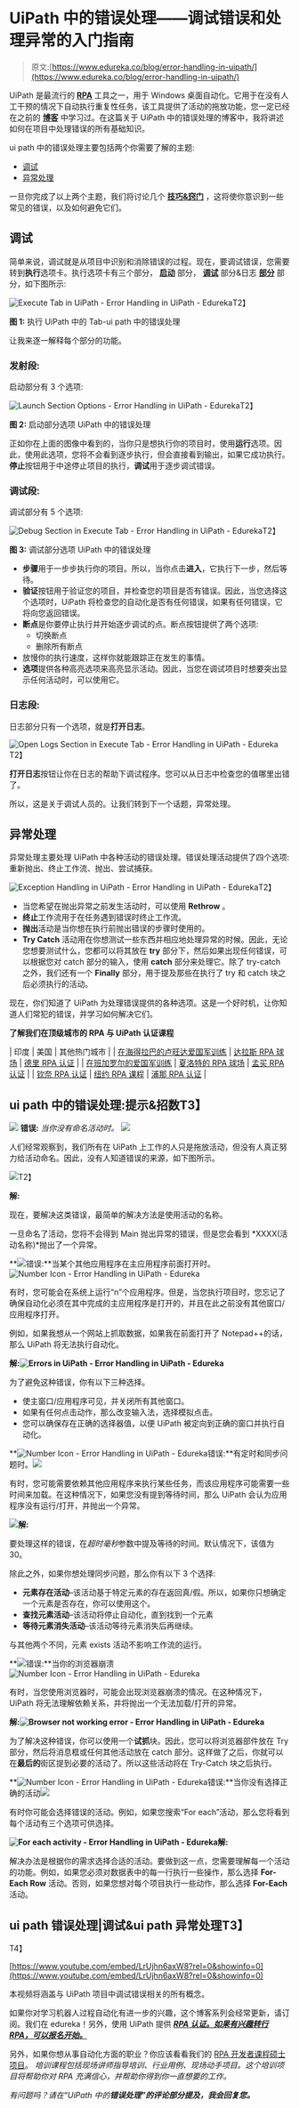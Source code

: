 # UiPath 中的错误处理——调试错误和处理异常的入门指南

> 原文:[https://www.edureka.co/blog/error-handling-in-uipath/](https://www.edureka.co/blog/error-handling-in-uipath/)

UiPath 是最流行的 **[RPA](https://www.edureka.co/blog/rpa-tutorial/)** 工具之一，用于 Windows 桌面自动化。它用于在没有人工干预的情况下自动执行重复性任务，该工具提供了活动的拖放功能，您一定已经在之前的 **[博客](https://www.edureka.co/blog/uipath-tutorial/)** 中学习过。在这篇关于 UiPath 中的错误处理的博客中，我将讲述如何在项目中处理错误的所有基础知识。

ui path 中的错误处理主要包括两个你需要了解的主题:

*   [调试](#Debugging)
*   [异常处理](#Exception%20Handling)

一旦你完成了以上两个主题，我们将讨论几个 [**技巧&窍门**](#tipsandtricks) ，这将使你意识到一些常见的错误，以及如何避免它们。

## **调试**

简单来说，调试就是从项目中识别和消除错误的过程。现在，要调试错误，您需要转到**执行**选项卡。执行选项卡有三个部分， [**启动**](#Launch) 部分， [**调试**](#Debug) 部分&日志 [**部分**](#Logs) 部分，如下图所示:

![Execute Tab in UiPath - Error Handling in UiPath - Edureka](../Images/bd58e76794a79d70aa4a5d248dcfaf5c.png)T2】

**图 1:** 执行 UiPath 中的 Tab-ui path 中的错误处理

让我来逐一解释每个部分的功能。

### **发射段:**

启动部分有 3 个选项:

![Launch Section Options - Error Handling in UiPath - Edureka](../Images/64f61ebbede46b8d04e8124b0ead3661.png)T2】

**图 2:** 启动部分选项 UiPath 中的错误处理

正如你在上面的图像中看到的，当你只是想执行你的项目时，使用**运行**选项。因此，使用此选项，您将不会看到逐步执行，但会直接看到输出，如果它成功执行。**停止**按钮用于中途停止项目的执行，**调试**用于逐步调试错误。

### **调试段:**

调试部分有 5 个选项:

![Debug Section in Execute Tab - Error Handling in UiPath - Edureka](../Images/b88e03225e1b82d444801df1bafd36a0.png)T2】

**图 3:** 调试部分选项 UiPath 中的错误处理

*   **步骤**用于一步步执行你的项目。所以，当你点击**进入**，它执行下一步，然后等待。
*   **验证**按钮用于验证您的项目，并检查您的项目是否有错误。因此，当您选择这个选项时，UiPath 将检查您的自动化是否有任何错误，如果有任何错误，它将向您返回错误。
*   **断点**是你要停止执行并开始逐步调试的点。断点按钮提供了两个选项:
    *   切换断点
    *   删除所有断点
*   放慢你的执行速度，这样你就能跟踪正在发生的事情。
*   **选项**提供各种高亮选项来高亮显示活动。因此，当您在调试项目时想要突出显示任何活动时，可以使用它。

### **日志段:**

日志部分只有一个选项，就是**打开日志**。

![Open Logs Section in Execute Tab - Error Handling in UiPath - Edureka](../Images/106501adbd7ea2cf21bdbcfc4dccfe62.png)T2】

**打开日志**按钮让你在日志的帮助下调试程序。您可以从日志中检查您的值哪里出错了。

所以，这是关于调试人员的。让我们转到下一个话题，异常处理。

## **异常处理**

异常处理主要处理 UiPath 中各种活动的错误处理。错误处理活动提供了四个选项:重新抛出、终止工作流、抛出、尝试捕获。

![Exception Handling in UiPath - Error Handling in UiPath - Edureka](../Images/459d1117e50efde850b9b9cf40b470c7.png)T2】

*   当您希望在抛出异常之前发生活动时，可以使用 **Rethrow** 。
*   **终止**工作流用于在任务遇到错误时终止工作流。
*   **抛出**活动是当你想在执行前抛出错误的步骤时使用的。
*   **Try Catch** 活动用在你想测试一些东西并相应地处理异常的时候。因此，无论您想要测试什么，您都可以将其放在 **try** 部分下，然后如果出现任何错误，可以根据您对 catch 部分的输入，使用 **catch** 部分来处理它。除了 try-catch 之外，我们还有一个 **Finally** 部分，用于提及那些在执行了 try 和 catch 块之后必须执行的活动。

现在，你们知道了 UiPath 为处理错误提供的各种选项。这是一个好时机，让你知道人们常犯的错误，并学习如何解决它们。

**了解我们在顶级城市的 RPA 与 UiPath 认证课程**

| 印度 | 美国 | 其他热门城市 |
| [在海得拉巴的卢旺达爱国军训练](https://www.edureka.co/robotic-process-automation-training-hyderabad) | [达拉斯 RPA 球场](https://www.edureka.co/robotic-process-automation-training-dallas) | [德里 RPA 认证](https://www.edureka.co/robotic-process-automation-training-delhi) |
| [在班加罗尔的爱国军训练](https://www.edureka.co/robotic-process-automation-training-bangalore) | [夏洛特的 RPA 球场](https://www.edureka.co/robotic-process-automation-training-charlotte) | [孟买 RPA 认证](https://www.edureka.co/robotic-process-automation-training-mumbai) |
| [钦奈 RPA 认证](https://www.edureka.co/robotic-process-automation-training-chennai) | [纽约 RPA 课程](https://www.edureka.co/robotic-process-automation-training-new-york-city) | [浦那 RPA 认证](https://www.edureka.co/robotic-process-automation-training-pune) |

## **ui path 中的错误处理:提示&招数**T3】

![](../Images/0d83bed8da647e6d333738ef54bbd61b.png) **错误:** *当你没有命名活动时。* ![](../Images/129e30030d8d08c4700142a627cb3147.png)

人们经常观察到，我们所有在 UiPath 上工作的人只是拖放活动，但没有人真正努力给活动命名。因此，没有人知道错误的来源，如下图所示。

![](../Images/2f0bd6aa693ec762a12da641c5c51edd.png)T2】

**解:**

现在，要解决这类错误，最简单的解决方法是使用活动的名称。

一旦命名了活动，您将不会得到 Main 抛出异常的错误，但是您会看到 *XXXX(活动名称)*抛出了一个异常。

**![](../Images/129e30030d8d08c4700142a627cb3147.png)错误:**当某个其他应用程序在主应用程序前面打开时。![Number Icon - Error Handling in UiPath - Edureka](../Images/f3008fc4f0f97a0259eed9bdd5df1252.png)

有时，您可能会在系统上运行“n”个应用程序。但是，当您执行项目时，您忘记了确保自动化必须在其中完成的主应用程序是打开的，并且在此之前没有其他窗口/应用程序打开。

例如，如果我想从一个网站上抓取数据，如果我在前面打开了 Notepad++的话，那么 UiPath 将无法执行自动化。

**解:![Errors in UiPath - Error Handling in UiPath - Edureka](../Images/0d26569fb61cccc4fbcdb8a8177e8ccc.png)** 

为了避免这种错误，你有以下三种选择。

*   使主窗口/应用程序可见，并关闭所有其他窗口。
*   如果有任何点击动作，那么改变输入法，选择模拟点击。
*   您可以确保存在正确的选择器值，以便 UiPath 被定向到正确的窗口并执行自动化。

**![Number Icon - Error Handling in UiPath - Edureka](../Images/ab8241efceb318e81da32fa293047a03.png)错误:**有定时和同步问题时。![](../Images/129e30030d8d08c4700142a627cb3147.png)

有时，您可能需要依赖其他应用程序来执行某些任务，而该应用程序可能需要一些时间来加载。在这种情况下，如果您没有提到等待时间，那么 UiPath 会认为应用程序没有运行/打开，并抛出一个异常。

**![](../Images/409437d5ec152e820c5d2bf47f15bb31.png)解:**

要处理这样的错误，在*超时毫秒*参数中提及等待的时间。默认情况下，该值为 30。

除此之外，如果你想处理同步问题，那么你有以下 3 个选择:

*   **元素存在活动**–该活动基于特定元素的存在返回真/假。所以，如果你只想确定一个元素是否存在，你可以使用这个。
*   **查找元素活动**–该活动将停止自动化，直到找到一个元素
*   **等待元素消失活动**–该活动等待元素消失后再继续。

与其他两个不同，元素 exists 活动不影响工作流的运行。

**![](../Images/129e30030d8d08c4700142a627cb3147.png)错误:**当你的浏览器崩溃![Number Icon - Error Handling in UiPath - Edureka](../Images/db292943d01e10e0c65f5d12884f1463.png)

有时，当您使用浏览器时，可能会出现浏览器崩溃的情况。在这种情况下，UiPath 将无法理解依赖关系，并将抛出一个无法加载/打开的异常。

**解:![Browser not working error - Error Handling in UiPath - Edureka](../Images/46a07e894e9c79db74d4a697f3a45c97.png)** 

为了解决这种错误，你可以使用一个**试抓**块。因此，您可以将浏览器部件放在 Try 部分，然后将消息框或任何其他活动放在 catch 部分。这样做了之后，你就可以在**最后的**街区提到必要的活动了。所以这些活动将在 Try-Catch 块之后执行。

**![Number Icon - Error Handling in UiPath - Edureka](../Images/ad456a31d0b2f4c8cf4b4992f9e32d74.png)错误:**当你没有选择正确的活动![](../Images/129e30030d8d08c4700142a627cb3147.png)

有时你可能会选择错误的活动。例如，如果您搜索“For each”活动，那么您将看到每个活动有三个选项可供选择。

**![For each activity - Error Handling in UiPath - Edureka](../Images/7f70dcce8591f5f12939bfc0764f4aac.png)解:**

解决办法是根据你的需求选择合适的活动。要做到这一点，您需要理解每一个活动的功能。例如，如果您必须对数据表中的每一行执行一些操作，那么选择 **For-Each Row** 活动。否则，如果您想对每个项目执行一些动作，那么选择 **For-Each** 活动。

## **ui path 错误处理|调试&ui path 异常处理T3】**

T4】

[https://www.youtube.com/embed/LrUjhn6axW8?rel=0&showinfo=0](https://www.youtube.com/embed/LrUjhn6axW8?rel=0&showinfo=0)

本视频将涵盖与 UiPath 项目中调试错误相关的所有概念。

如果你对学习机器人过程自动化有进一步的兴趣，这个博客系列会经常更新，请订阅。我们在 edureka！另外，使用 UiPath 提供 ***[RPA 认证。如果有兴趣转行 RPA，可以报名开始。](https://www.edureka.co/robotic-process-automation-training)***

另外，如果你想从事自动化方面的职业？你应该看看我们的 [RPA 开发者课程硕士项目](https://www.edureka.co/masters-program/rpa-developer-training)。 *培训课程包括现场讲师指导培训、行业用例、现场动手项目。这个培训项目将帮助你对 RPA 充满信心，并帮助你得到你一直想要的工作。*

*有问题吗？请在“UiPath 中的**错误处理”的评论部分提及，我会回复您。***